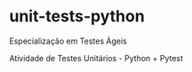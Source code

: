 # unit-tests-python

Especialização em Testes Ágeis

Atividade de Testes Unitários - Python + Pytest
